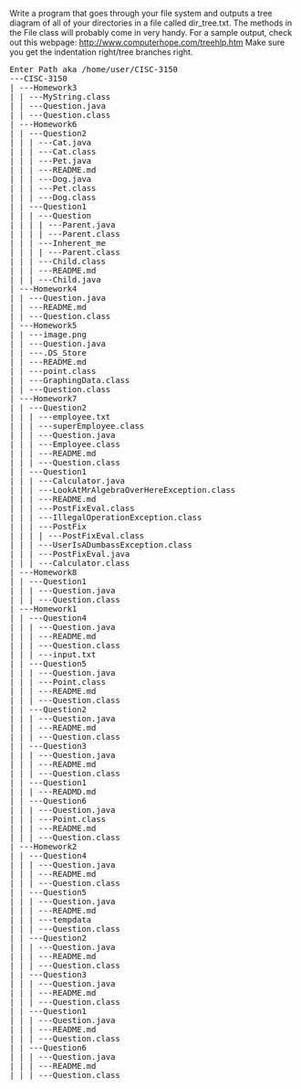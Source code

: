 Write a program that goes through your file system and outputs a tree 
diagram of all of your directories in a file called dir_tree.txt. The 
methods in the File class will probably come in very handy. For a sample 
output, check out this webpage: http://www.computerhope.com/treehlp.htm 
Make sure you get the indentation right/tree branches right.

<pre>
Enter Path aka /home/user/CISC-3150
---CISC-3150
| ---Homework3
| | ---MyString.class
| | ---Question.java
| | ---Question.class
| ---Homework6
| | ---Question2
| | | ---Cat.java
| | | ---Cat.class
| | | ---Pet.java
| | | ---README.md
| | | ---Dog.java
| | | ---Pet.class
| | | ---Dog.class
| | ---Question1
| | | ---Question
| | | | ---Parent.java
| | | | ---Parent.class
| | | ---Inherent_me
| | | | ---Parent.class
| | | ---Child.class
| | | ---README.md
| | | ---Child.java
| ---Homework4
| | ---Question.java
| | ---README.md
| | ---Question.class
| ---Homework5
| | ---image.png
| | ---Question.java
| | ---.DS_Store
| | ---README.md
| | ---point.class
| | ---GraphingData.class
| | ---Question.class
| ---Homework7
| | ---Question2
| | | ---employee.txt
| | | ---superEmployee.class
| | | ---Question.java
| | | ---Employee.class
| | | ---README.md
| | | ---Question.class
| | ---Question1
| | | ---Calculator.java
| | | ---LookAtMrAlgebraOverHereException.class
| | | ---README.md
| | | ---PostFixEval.class
| | | ---IllegalOperationException.class
| | | ---PostFix
| | | | ---PostFixEval.class
| | | ---UserIsADumbassException.class
| | | ---PostFixEval.java
| | | ---Calculator.class
| ---Homework8
| | ---Question1
| | | ---Question.java
| | | ---Question.class
| ---Homework1
| | ---Question4
| | | ---Question.java
| | | ---README.md
| | | ---Question.class
| | | ---input.txt
| | ---Question5
| | | ---Question.java
| | | ---Point.class
| | | ---README.md
| | | ---Question.class
| | ---Question2
| | | ---Question.java
| | | ---README.md
| | | ---Question.class
| | ---Question3
| | | ---Question.java
| | | ---README.md
| | | ---Question.class
| | ---Question1
| | | ---READMD.md
| | ---Question6
| | | ---Question.java
| | | ---Point.class
| | | ---README.md
| | | ---Question.class
| ---Homework2
| | ---Question4
| | | ---Question.java
| | | ---README.md
| | | ---Question.class
| | ---Question5
| | | ---Question.java
| | | ---README.md
| | | ---tempdata
| | | ---Question.class
| | ---Question2
| | | ---Question.java
| | | ---README.md
| | | ---Question.class
| | ---Question3
| | | ---Question.java
| | | ---README.md
| | | ---Question.class
| | ---Question1
| | | ---Question.java
| | | ---README.md
| | | ---Question.class
| | ---Question6
| | | ---Question.java
| | | ---README.md
| | | ---Question.class
</pre>
